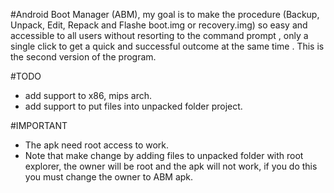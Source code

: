 #Android Boot Manager (ABM), my goal is to make the procedure (Backup, Unpack, Edit, Repack and Flashe boot.img or recovery.img) so easy and accessible to all users without resorting to the command prompt , only a single click to get a quick and successful outcome at the same time .
This is the second version of the program.


#TODO
- add support to x86, mips arch.
- add support to put files into unpacked folder project. 

#IMPORTANT
- The apk need root access to work.
- Note that make change by adding files to unpacked folder with root explorer, the owner will be root and the apk will not work, if you do this you must change the owner to ABM apk.
